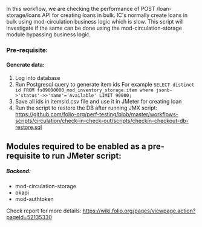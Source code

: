 In this workflow, we are checking the performance of POST /loan-storage/loans API for creating loans in bulk. IC's normally create loans in bulk using mod-circulation business logic which is slow. This script will investigate if the same can be done using the mod-circulation-storage module bypassing business logic.

### Pre-requisite:
#### Generate data:
1. Log into database
2. Run Postgresql query to generate item ids 
For example ```SELECT distinct id FROM fs09000000_mod_inventory_storage.item where jsonb->'status'->>'name'='Available' LIMIT 90000;```
3. Save all ids in itemsId.csv file and use it in JMeter for creating loan
4. Run the script to restore the DB after running JMX script: https://github.com/folio-org/perf-testing/blob/master/workflows-scripts/circulation/check-in-check-out/scripts/checkin-checkout-db-restore.sql

## Modules required to be enabled as a pre-requisite to run JMeter script:
##### Backend:
- mod-circulation-storage
- okapi
- mod-authtoken

Check report for more details:
https://wiki.folio.org/pages/viewpage.action?pageId=52135330